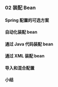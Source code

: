### 02 装配 Bean
>
#### Spring 配置的可选方案
>
#### 自动化装配 bean
>
#### 通过 Java 代码装配 bean
>
#### 通过 XML 装配 bean
>
#### 导入和混合配置
>
#### 小结
